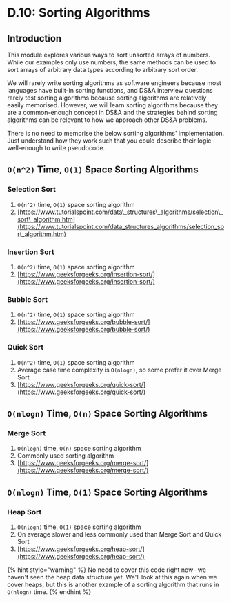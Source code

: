 # D.10: Sorting Algorithms

## Introduction

This module explores various ways to sort unsorted arrays of numbers. While our examples only use numbers, the same methods can be used to sort arrays of arbitrary data types according to arbitrary sort order.

We will rarely write sorting algorithms as software engineers because most languages have built-in sorting functions, and DS&A interview questions rarely test sorting algorithms because sorting algorithms are relatively easily memorised. However, we will learn sorting algorithms because they are a common-enough concept in DS&A and the strategies behind sorting algorithms can be relevant to how we approach other DS&A problems.

There is no need to memorise the below sorting algorithms' implementation. Just understand how they work such that you could describe their logic well-enough to write pseudocode.

## `O(n^2)` Time, `O(1)` Space Sorting Algorithms

### Selection Sort

1. `O(n^2)` time, `O(1)` space sorting algorithm
2. [https://www.tutorialspoint.com/data\_structures\_algorithms/selection\_sort\_algorithm.htm](https://www.tutorialspoint.com/data_structures_algorithms/selection_sort_algorithm.htm)

### Insertion Sort

1. `O(n^2)` time, `O(1)` space sorting algorithm
2. [https://www.geeksforgeeks.org/insertion-sort/](https://www.geeksforgeeks.org/insertion-sort/)

### Bubble Sort

1. `O(n^2)` time, `O(1)` space sorting algorithm
2. [https://www.geeksforgeeks.org/bubble-sort/](https://www.geeksforgeeks.org/bubble-sort/)

### Quick Sort

1. `O(n^2)` time, `O(1)` space sorting algorithm
2. Average case time complexity is `O(nlogn)`, so some prefer it over Merge Sort
3. [https://www.geeksforgeeks.org/quick-sort/](https://www.geeksforgeeks.org/quick-sort/)

## `O(nlogn)` Time, `O(n)` Space Sorting Algorithms

### Merge Sort

1. `O(nlogn)` time, `O(n)` space sorting algorithm
2. Commonly used sorting algorithm
3. [https://www.geeksforgeeks.org/merge-sort/](https://www.geeksforgeeks.org/merge-sort/) 

## `O(nlogn)` Time, `O(1)` Space Sorting Algorithms

### Heap Sort

1. `O(nlogn)` time, `O(1)` space sorting algorithm
2. On average slower and less commonly used than Merge Sort and Quick Sort
3. [https://www.geeksforgeeks.org/heap-sort/](https://www.geeksforgeeks.org/heap-sort/)

{% hint style="warning" %}
No need to cover this code right now- we haven't seen the heap data structure yet. We'll look at this again when we cover heaps, but this is another example of a sorting algorithm that runs in `O(nlogn)` time.
{% endhint %}


